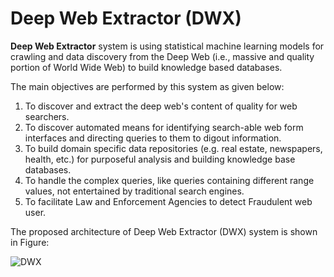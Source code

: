 # Deep Web Extractor (DWX)
**Deep Web Extractor** system is using statistical machine learning models for crawling and data discovery from the Deep Web (i.e., massive and quality portion of World Wide Web) to build knowledge based databases. 
  
The main objectives are performed by this system as given below:  
  1. To discover and extract the deep web's content of quality for web searchers.  
  2. To discover automated means for identifying search-able web form interfaces and directing queries to them to digout information.  
  3. To build domain specific data repositories (e.g. real estate, newspapers, health, etc.) for purposeful analysis and building knowledge base databases.  
  4. To handle the complex queries, like queries containing different range values, not entertained by traditional search engines.  
  5. To facilitate Law and Enforcement Agencies to detect Fraudulent web user.  
  
The proposed architecture of Deep Web Extractor (DWX) system is shown in Figure:  
  
![DWX](https://raoumer.github.io/dwx/img/dwx.png "DWX Architecture")
